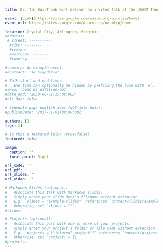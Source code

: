 ```yaml
---
title: Dr. Tan Bui-Thanh will deliver an invited talk at the USACM Thematic Conference on Uncertainty Quantification for Machine Learning Integrated Physics Modeling (UQ-MLIP).

event: [Link](https://sites.google.com/usacm.org/uq-mlip/home)
event_url: https://sites.google.com/usacm.org/uq-mlip/home

location: Crystal City, Arlington, Virginia
#address:
 # street: ----------
  #city: --------
  #region: ----
  #postcode: -------
  #country: --------

#summary: An example event.
#abstract: 'To beupdated'

# Talk start and end times.
#   End time can optionally be hidden by prefixing the line with `#`.
#date: '2030-06-01T13:00:00Z'
#date_end: '2030-06-01T15:00:00Z'
#all_day: false

# Schedule page publish date (NOT talk date).
#publishDate: '2017-01-01T00:00:00Z'

authors: []
tags: []

# Is this a featured talk? (true/false)
featured: false

image:
  caption: ''
  focal_point: Right

url_code: ''
url_pdf: ''
url_slides: ''
url_video: ''

# Markdown Slides (optional).
#   Associate this talk with Markdown slides.
#   Simply enter your slide deck's filename without extension.
#   E.g. `slides = "example-slides"` references `content/slides/example-slides.md`.
#   Otherwise, set `slides = ""`.
#slides:

# Projects (optional).
#   Associate this post with one or more of your projects.
#   Simply enter your project's folder or file name without extension.
#   E.g. `projects = ["internal-project"]` references `content/project/deep-learning/index.md`.
#   Otherwise, set `projects = []`.
#projects:
---
```




